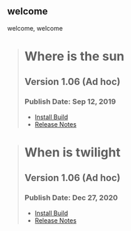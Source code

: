 ## welcome
welcome, welcome

> # Where is the sun
> ## Version 1.06 (Ad hoc)
> ### Publish Date: Sep 12, 2019
> - <a href="itms-services://?action=download-manifest&url=https://USERNAME.github.io/raywenderlich/manifest.plist">Install Build</a>
> - <a href="https://github.com/razeware/emitron-iOS/releases/tag/v1.0.6">Release Notes</a>

> # When is twilight
> ## Version 1.06 (Ad hoc)
> ### Publish Date: Dec 27, 2020
> - <a href="itms-services://?action=download-manifest&url=https://USERNAME.github.io/raywenderlich/manifest.plist">Install Build</a>
> - <a href="https://github.com/razeware/emitron-iOS/releases/tag/v1.0.6">Release Notes</a>
